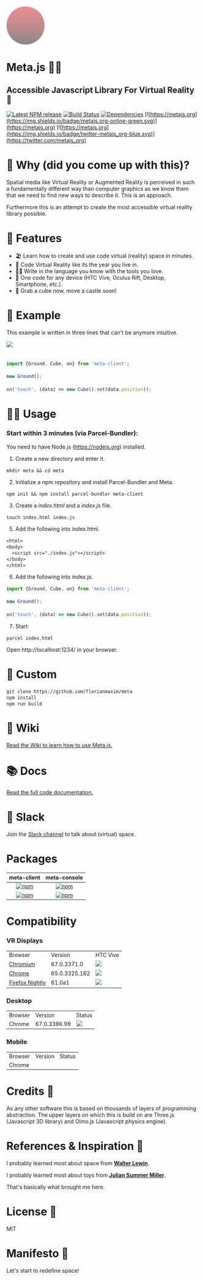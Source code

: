 [dependencies-badge]: https://img.shields.io/david/florianmaxim/meta.svg
[dependencies-badge-url]: https://david-dm.org/florianmaxim/meta

[npm-badge]: https://img.shields.io/npm/v/meta-client.svg
[npm-badge-url]: https://www.npmjs.com/package/meta-client

<img src="resources/logo.png" width="100" height="100"/>

# Meta.js 👩‍🚀
## Accessible Javascript Library For Virtual Reality 🚀

[![Latest NPM release][npm-badge]][npm-badge-url] [![Build Status](https://travis-ci.org/florianmaxim/Meta.svg?branch=master)](https://travis-ci.org/florianmaxim/Meta) [![Dependencies][dependencies-badge]][dependencies-badge-url] [![https://metajs.org](https://img.shields.io/badge/metajs.org-online-green.svg)](https://metajs.org) [![https://metajs.org](https://img.shields.io/badge/twitter-metajs_org-blue.svg)](https://twitter.com/metajs_org)

# 🚀 Why (did you come up with this)?

Spatial media like Virtual Reality or Augmented Reality is perceived in such a fundamentally different way than computer graphics as we know them that we need to find new ways to describe it.
This is an approach.

Furthermore this is an attempt to create the most accessible virtual reality library possible.

# 🎊 Features

* 🏖 Learn how to create and use code virtual (reality) space in minutes.
* 💐 Code Virtual Reality like its the year you live in.
* 🤹🏻 Write in the language you know with the tools you love.
* 🚀 One code for any device (HTC Vive, Oculus Rift, Desktop, Smartphone, etc.).
* 🏰 Grab a cube now, move a castle soon!

# 💐 Example

This example is written in three lines that can't be anymore intuitive.

<a href="https://metajs.org" target="blank"><img src="https://media.giphy.com/media/3o7aCWDuzxsESrbmcE/giphy.gif" /></a>

```javascript

import {Ground, Cube, on} from 'meta-client';

new Ground();

on('touch', (data) => new Cube().set(data.position));

```

#  👩‍🚀 Usage

### Start within 3 minutes (via Parcel-Bundler):

You need to have Node.js (https://nodejs.org) installed.

1. Create a new directory and enter it.
```script
mkdir meta && cd meta
```
2. Initialize a npm repository and install Parcel-Bundler and Meta.
```script
npm init && npm install parcel-bundler meta-client
```
3. Create a <i>index.html</i> and a <i>index.js</i> file.
```script
touch index.html index.js
```
5. Add the following into index.html.
```script
<html>
<body>
  <script src="./index.js"></script>
</body>
</html>
```
6. Add the following into index.js.
```javascript
import {Ground, Cube, on} from 'meta-client';

new Ground();

on('touch', (data) => new Cube().set(data.position));
```  
7. Start:
```script
parcel index.html
```  
Open http://localhost:1234/ in your browser.

# 🎉 Custom

```script
git clone https://github.com/florianmaxim/meta
npm install
npm run build
```

# 📕 Wiki

[Read the Wiki to learn how to use Meta.js.](https://github.com/florianmaxim/meta/wiki) 

# 📚 Docs

[Read the full code documentation.](https://florianmaxim.github.io/Meta)

# 💬 Slack

Join the [Slack channel](https://metajsorg.slack.com) to talk about (virtual) space.

# Packages

|                                             meta-client                                            |                                             meta-console                                             |
|:--------------------------------------------------------------------------------------------------:|:----------------------------------------------------------------------------------------------------:|
| [![npm](https://img.shields.io/npm/v/meta-client.svg)](https://www.npmjs.com/package/meta-client)  | [![npm](https://img.shields.io/npm/v/meta-console.svg)](https://www.npmjs.com/package/meta-console)  |
| [![npm](https://img.shields.io/npm/dw/meta-client.svg)](https://www.npmjs.com/package/meta-client) | [![npm](https://img.shields.io/npm/dw/meta-console.svg)](https://www.npmjs.com/package/meta-console) |

# Compatibility

### VR Displays

<table>
    <tr>
        <td>
            Browser
        </td>
        <td>
            Version
        </td>
        <td>
            HTC Vive
        </td>
    </tr>
    <tr>
        <td>
            <a href="https://chromium.woolyss.com/download/" target="blank">
             Chromium
            </a>
        </td>
        <td>
        67.0.3371.0
        </td>
        <td>
            <img src ="https://img.shields.io/badge/status-stable-green.svg" />
        </td>
    </tr>
    <tr>
        <td>
            <a href="https://www.google.com/chrome/" target="blank">
             Chrome
            </a>
        </td>
        <td>
            65.0.3325.162
        </td>
        <td>
            <img src ="https://img.shields.io/badge/status-stable-green.svg" />
        </td>
    </tr>
     <tr>
        <td>
            <a href="https://www.mozilla.org/en-US/firefox/nightly/all/" target="blank">
             Firefox Nightly
            </a>
        </td>
        <td>
            61.0a1
        </td>
        <td>
            <img src ="https://img.shields.io/badge/status-stable-green.svg" />
        </td>
    </tr>
</table>

### Desktop

<table>
    <tr>
        <td>
            Browser
        </td>
        <td>
            Version
        </td>
        <td>
            Status
        </td>
    </tr>
    <tr>
       <td>
            Chrome
        </td>
        <td>  
            67.0.3396.99   
        </td>
        <td>
            <img src ="https://img.shields.io/badge/status-stable-green.svg" />
        </td>
    </tr>
</table>

### Mobile

<table>
    <tr>
        <td>
            Browser
        </td>
        <td>
            Version
        </td>
        <td>
            Status
        </td>
    </tr>
    <tr>
       <td>
            Chrome
        </td>
        <td>     
        </td>
        <td>
        </td>
    </tr>
</table>

# Credits 👑

As any other software this is based on thousands of layers of programming abstraction. The upper layers on which this is build on are Three.js (Javascript 3D library) and Oimo.js (Javascript physics engine). 

# References & Inspiration 🤹

I probably learned most about space from
[<b>Walter Lewin</b>](https://www.youtube.com/watch?v=GtOGurrUPmQ "Walter Lewin").

I probably learned most about toys from [<b>Julian Summer Miller</b>](https://www.youtube.com/watch?v=F6uYDUPn4oM "Julian Summer Miller").

That's basically what brought me here.

# License 🔖
MIT

# Manifesto 📜

Let's start to redefine space!